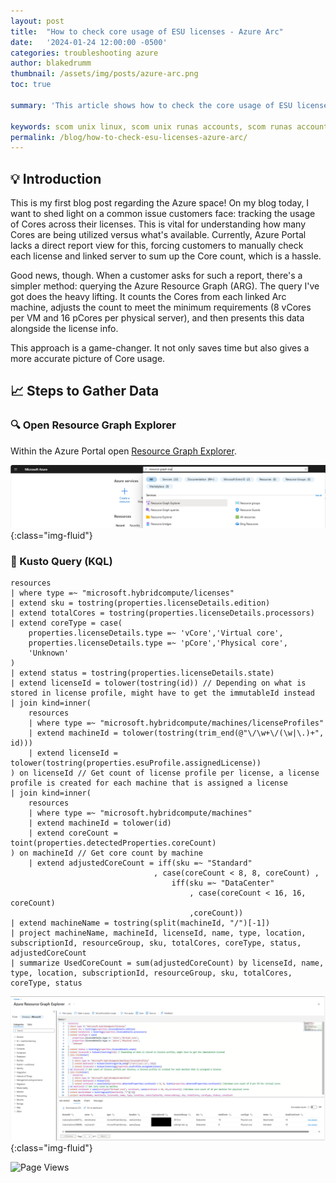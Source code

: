 ```yaml
---
layout: post
title:  "How to check core usage of ESU licenses - Azure Arc"
date:   '2024-01-24 12:00:00 -0500'
categories: troubleshooting azure
author: blakedrumm
thumbnail: /assets/img/posts/azure-arc.png
toc: true

summary: 'This article shows how to check the core usage of ESU licenses being used in Azure Arc with Resource Graph Explorer. A huge thank you to Brian McDermott and Sachin Panwar for the original guide creation.'

keywords: scom unix linux, scom unix runas accounts, scom runas account, unix linux runas account view error, linux error runas accounts, scom runas account view error
permalink: /blog/how-to-check-esu-licenses-azure-arc/
---
```

 
## :bulb: Introduction
This is my first blog post regarding the Azure space! On my blog today, I want to shed light on a common issue customers face: tracking the usage of Cores across their licenses. This is vital for understanding how many Cores are being utilized versus what's available. Currently, Azure Portal lacks a direct report view for this, forcing customers to manually check each license and linked server to sum up the Core count, which is a hassle.

Good news, though. When a customer asks for such a report, there's a simpler method: querying the Azure Resource Graph (ARG). The query I've got does the heavy lifting. It counts the Cores from each linked Arc machine, adjusts the count to meet the minimum requirements (8 vCores per VM and 16 pCores per physical server), and then presents this data alongside the license info.

This approach is a game-changer. It not only saves time but also gives a more accurate picture of Core usage.

## :chart_with_upwards_trend: Steps to Gather Data

### :mag: Open Resource Graph Explorer
Within the Azure Portal open [Resource Graph Explorer](https://portal.azure.com/#view/HubsExtension/ArgQueryBlade).

![Resource Graph Explorer](/assets/img/posts/resource-graph-explorer.png){:class="img-fluid"}

### :memo: Kusto Query (KQL)

```kql
resources
| where type =~ "microsoft.hybridcompute/licenses"
| extend sku = tostring(properties.licenseDetails.edition)
| extend totalCores = tostring(properties.licenseDetails.processors)
| extend coreType = case(
    properties.licenseDetails.type =~ 'vCore','Virtual core',
    properties.licenseDetails.type =~ 'pCore','Physical core',
    'Unknown'
)
| extend status = tostring(properties.licenseDetails.state)
| extend licenseId = tolower(tostring(id)) // Depending on what is stored in license profile, might have to get the immutableId instead
| join kind=inner(
    resources
    | where type =~ "microsoft.hybridcompute/machines/licenseProfiles"
    | extend machineId = tolower(tostring(trim_end(@"\/\w+\/(\w|\.)+", id)))
    | extend licenseId = tolower(tostring(properties.esuProfile.assignedLicense))
) on licenseId // Get count of license profile per license, a license profile is created for each machine that is assigned a license
| join kind=inner(
    resources
    | where type =~ "microsoft.hybridcompute/machines"
    | extend machineId = tolower(id)
    | extend coreCount = toint(properties.detectedProperties.coreCount) 
) on machineId // Get core count by machine
    | extend adjustedCoreCount = iff(sku =~ "Standard" 
                                , case(coreCount < 8, 8, coreCount) , 
                                    iff(sku =~ "DataCenter"
                                        , case(coreCount < 16, 16, coreCount)
                                        ,coreCount))  
| extend machineName = tostring(split(machineId, "/")[-1])
| project machineName, machineId, licenseId, name, type, location, subscriptionId, resourceGroup, sku, totalCores, coreType, status, adjustedCoreCount
| summarize UsedCoreCount = sum(adjustedCoreCount) by licenseId, name, type, location, subscriptionId, resourceGroup, sku, totalCores, coreType, status
```


![Azure Arc ESU licenses used](/assets/img/posts/esu-core-output-azure-arc.png){:class="img-fluid"}

![Page Views](https://counter.blakedrumm.com/count/tag.svg?url=blakedrumm.com/blog/how-to-check-esu-licenses-azure-arc/)

<!--
Having trouble with Pages? Check out our [documentation](https://docs.github.com/categories/github-pages-basics/) or [contact support](https://support.github.com/contact) and we’ll help you sort it out.

Tip:
To add auto-size pictures:
![/assets/img/posts/example.jpg](/assets/img/posts/example.jpg){:class="img-fluid"}
-->
